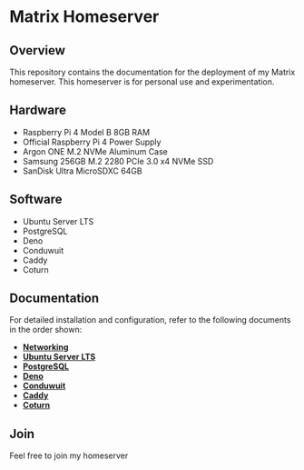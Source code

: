# Matrix Homeserver

## Overview
This repository contains the documentation for the deployment of my Matrix homeserver.
This homeserver is for personal use and experimentation.

## Hardware

- Raspberry Pi 4 Model B 8GB RAM
- Official Raspberry Pi 4 Power Supply
- Argon ONE M.2 NVMe Aluminum Case
- Samsung 256GB M.2 2280 PCIe 3.0 x4 NVMe SSD
- SanDisk Ultra MicroSDXC 64GB

## Software

- Ubuntu Server LTS
- PostgreSQL
- Deno
- Conduwuit
- Caddy
- Coturn

## Documentation

For detailed installation and configuration, refer to the following documents in the order shown:

- **[Networking](NETWORKING.md)**
- **[Ubuntu Server LTS](UBUNTU.md)**
- **[PostgreSQL](POSTGRESQL.md)**
- **[Deno](DENO.md)**
- **[Conduwuit](CONDUWUIT.md)**
- **[Caddy](CADDY.md)**
- **[Coturn](COTURN.md)**

## Join

Feel free to join my homeserver
